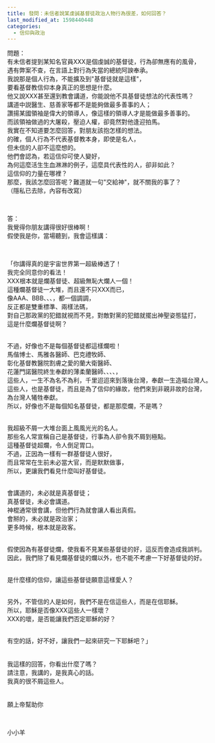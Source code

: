 ```yaml
---
title: 發問：未信者說某虔誠基督徒政治人物行為很差，如何回答？
last_modified_at: 1598440448
categories:
  - 信仰與政治
---
```


<p>問題：<br>
有未信者提到某知名官員XXX是個虔誠的基督徒，行為卻無應有的風骨，<br>
遇有弊案不查，在言語上對行為失當的總統阿諛奉承。<br>
我說那是個人行為，不能擴及到"基督徒就是這樣"，<br>
要看基督教信仰本身真正的思想是什麼。<br>
他又說XXX甚至還到教會講道，你能說他不具基督徒想法的代表性嗎？<br>
講道中説醫生、慈善家等都不是能夠做最多善事的人；<br>
讚揚某國領袖是偉大的領導人，像這樣的領導人才是能做最多善事的。<br>
而該領袖做過的大屠殺，壓迫人權，卻竟然對他逢迎拍馬。<br>
我實在不知道要怎麼回答，對朋友該抱怎樣的想法。<br>
的確，個人行為不代表基督教本身，即使是名人，<br>
但未信的人卻不這麼想的。<br>
他們會認為，若這信仰可使人變好，<br>
為何這麼活生生血淋淋的例子，這麼具代表性的人，卻非如此？<br>
這信仰的力量在哪裡？<br>
那麼，我該怎麼回答呢？難道就一句"交給神"，就不關我的事了？<br>
（隱私已去除，內容有改寫）</p>

<p>&nbsp;</p>

<p>答：<br>
我覺得你朋友講得很好很棒啊！<br>
假使我是你，當場聽到，我會這樣講：</p>

<p>&nbsp;</p>

<p>「你講得真的是宇宙世界第一超級棒透了！<br>
我完全同意你的看法！<br>
XXX根本就是爛基督徒、超級無恥大爛人一個！<br>
這種爛基督徒一大堆，而且還不只XXX而已，<br>
像AAA、BBB、、、，都一個調調，<br>
反正都是雙重標準、兩樣法碼，<br>
對自己那政黨的犯錯就視而不見，對敵對黨的犯錯就擺出神聖姿態猛打，<br>
這是什麼爛基督徒啊？</p>

<p><br>
不過，好像也不是每個基督徒都這樣爛啦！<br>
馬偕博士、馬雅各醫師、巴克禮牧師、<br>
彰化基督教醫院割膚之愛的蘭大衛醫師、<br>
花蓮門諾醫院終生奉獻的薄柔蘭醫師、、、、，<br>
這些人，一生不為名不為利，千里迢迢來到落後台灣，奉獻一生造福台灣人。<br>
這些人，也是基督徒，而且是為了信仰的緣故，他們來到非親非故的台灣，<br>
為台灣人犧牲奉獻。<br>
所以，好像也不是每個知名基督徒，都是那麼爛，不是嗎？</p>

<p><br>
我超級不屑一大堆台面上風風光光的名人。<br>
那些名人常宣稱自己是基督徒，行事為人卻令我不屑到極點。<br>
這種基督徒超爛，令人倒足胃口。<br>
不過，正因為一樣有一群基督徒人很好，<br>
而且常常在生前未必當大官，而是默默做事，<br>
所以，更讓我們看見什麼叫好基督徒。</p>

<p><br>
會講道的，未必就是真基督徒；<br>
真基督徒，未必會講道。<br>
神棍通常很會講，但他們行為就會讓人看出真假。<br>
會掰的，未必就是政治家；<br>
更多時候，根本就是政客。</p>

<p><br>
假使因為有基督徒爛，使我看不見某些基督徒的好，這反而會造成我誤判。<br>
因此，我們除了看見爛基督徒的爛以外，也不能不考慮一下好基督徒的好。</p>

<p><br>
是什麼樣的信仰，讓這些基督徒願意這樣愛人？</p>

<p><br>
另外，不管信的人是如何，我們不是在信這些人，而是在信耶穌。<br>
所以，耶穌是否像XXX這些人一樣壞？<br>
XXX的壞，是否能讓我們否定耶穌的好？</p>

<p><br>
有空的話，好不好，讓我們一起來研究一下耶穌吧？」<br>
&nbsp;<br>
&nbsp;<br>
我這樣的回答，你看出什麼了嗎？<br>
請注意，我講的，是我真心的話。<br>
我真的很不屑這些人。<br>
&nbsp;<br>
&nbsp;<br>
願上帝幫助你</p>

<p>&nbsp;</p>

<p>小小羊</p>

